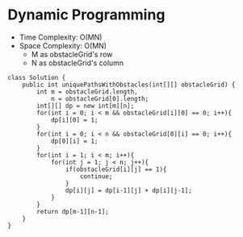# Dynamic Programming
* Time Complexity: O(MN)
* Space Complexity: O(MN)
	* M as obstacleGrid's row
	* N as obstacleGrid's column
```
class Solution {
    public int uniquePathsWithObstacles(int[][] obstacleGrid) {
        int m = obstacleGrid.length,
            n = obstacleGrid[0].length;
        int[][] dp = new int[m][n];
        for(int i = 0; i < m && obstacleGrid[i][0] == 0; i++){
            dp[i][0] = 1;
        }
        for(int i = 0; i < n && obstacleGrid[0][i] == 0; i++){
            dp[0][i] = 1;
        }
        for(int i = 1; i < m; i++){
            for(int j = 1; j < n; j++){
                if(obstacleGrid[i][j] == 1){
                    continue;
                }
                dp[i][j] = dp[i-1][j] + dp[i][j-1];
            }
        }
        return dp[m-1][n-1];
    }
}
```